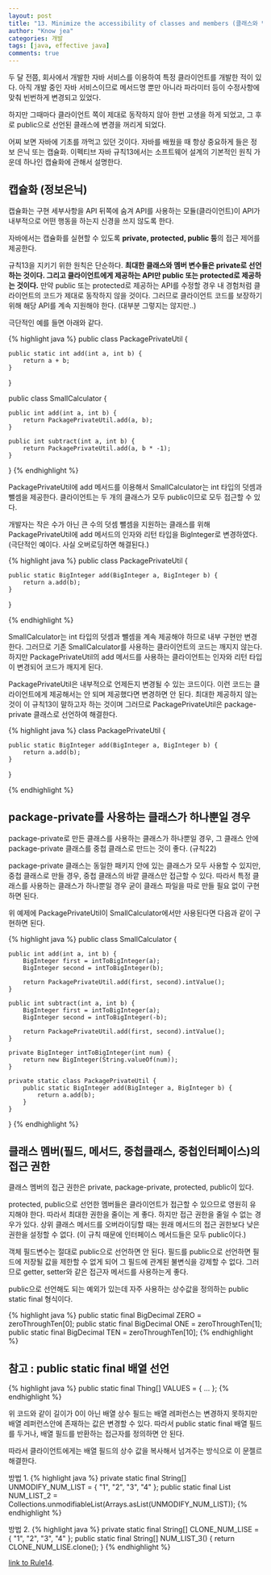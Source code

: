 ```yaml
---
layout: post
title: "13. Minimize the accessibility of classes and members (클래스와 멤버의 접근 권한은 최소화하라)"
author: "Know jea"
categories: 개발
tags: [java, effective java]
comments: true
---
```



두 달 전쯤, 회사에서 개발한 자바 서비스를 이용하여 특정 클라이언트를 개발한 적이 있다.
아직 개발 중인 자바 서비스이므로 메서드명 뿐만 아니라 파라미터 등이 수정사항에 맞춰 빈번하게 변경되고 있었다.

하지만 그때마다 클라이언트 쪽이 제대로 동작하지 않아 한번 고생을 하게 되었고, 그 후로 public으로 선언된 클래스에 변경을 꺼리게 되었다.

어찌 보면 자바에 기초를 까먹고 있던 것이다. 자바를 배웠을 때 항상 중요하게 들은 정보 은닉 또는 캡슐화. 이펙티브 자바 규칙13에서는 소프트웨어 설계의 기본적인 원칙 가운데 하나인 캡슐화에 관해서 설명한다. 


## 캡슐화 (정보은닉)

캡슐화는 구현 세부사항을 API 뒤쪽에 숨겨 API를 사용하는 모듈(클라이언트)이 API가 내부적으로 어떤 행동을 하는지 신경을 쓰지 않도록 한다.

자바에서는 캡슐화를 실현할 수 있도록 **private, protected, public 등**의 접근 제어를 제공한다.

규칙13을 지키기 위한 원칙은 단순하다. **최대한 클래스와 멤버 변수들은 private로 선언하는 것이다. 그리고 클라이언트에게 제공하는 API만 public 또는 protected로 제공하는 것이다.** 만약 public 또는 protected로 제공하는 API를 수정할 경우 내 경험처럼 클라이언트의 코드가 제대로 동작하지 않을 것이다. 그러므로 클라이언트 코드를 보장하기 위해 해당 API를 계속 지원해야 한다. (대부분 그렇지는 않지만..)

극단적인 예를 들면 아래와 같다.

{% highlight java %}
public class PackagePrivateUtil {

	public static int add(int a, int b) {
		return a + b;
	}
}

public class SmallCalculator {

	public int add(int a, int b) {
		return PackagePrivateUtil.add(a, b);
	}

	public int subtract(int a, int b) {
		return PackagePrivateUtil.add(a, b * -1);
	}

}
{% endhighlight %}

PackagePrivateUtil에 add 메서드를 이용해서 SmallCalculator는 int 타입의 덧셈과 뺄셈을 제공한다. 클라이언트는 두 개의 클래스가 모두 public이므로 모두 접근할 수 있다.

개발자는 작은 수가 아닌 큰 수의 덧셈 뺄셈을 지원하는 클래스를 위해  PackagePrivateUtil에 add 메서드의 인자와 리턴 타입을 BigInteger로 변경하였다. (극단적인 예이다. 사실 오버로딩하면 해결된다.)

{% highlight java %}
public class PackagePrivateUtil {

	public static BigInteger add(BigInteger a, BigInteger b) {
		return a.add(b);
	}
}

{% endhighlight %}

SmallCalculator는 int 타입의 덧셈과 뺄셈을 계속 제공해야 하므로 내부 구현만 변경한다. 그러므로 기존 SmallCalculator를 사용하는 클라이언트의 코드는 깨지지 않는다. 하지만 PackagePrivateUtil의 add 메서드를 사용하는 클라이언트는 인자와 리턴 타입이 변경되어 코드가 깨지게 된다.


PackagePrivateUtil은 내부적으로 언제든지 변경될 수 있는 코드이다. 이런 코드는 클라이언트에게 제공해서는 안 되며 제공했다면 변경하면 안 된다. 최대한 제공하지 않는 것이 이 규칙13이 말하고자 하는 것이며 그러므로 PackagePrivateUtil은 package-private 클래스로 선언하여 해결한다.

{% highlight java %}
class PackagePrivateUtil {

	public static BigInteger add(BigInteger a, BigInteger b) {
		return a.add(b);
	}
}

{% endhighlight %}



## package-private를 사용하는 클래스가 하나뿐일 경우

package-private로 만든 클래스를 사용하는 클래스가 하나뿐일 경우, 그 클래스 안에 package-private 클래스를 중첩 클래스로 만드는 것이 좋다. (규칙22) 

package-private 클래스는 동일한 패키지 안에 있는 클래스가 모두 사용할 수 있지만, 중첩 클래스로 만들 경우, 중첩 클래스의 바깥 클래스만 접근할 수 있다. 따라서 특정 클래스를 사용하는 클래스가 하나뿐일 경우 굳이 클래스 파일을 따로 만들 필요 없이 구현하면 된다.

위 예제에 PackagePrivateUtil이 SmallCalculator에서만 사용된다면 다음과 같이 구현하면 된다. 

{% highlight java %}
public class SmallCalculator {

	public int add(int a, int b) {
		BigInteger first = intToBigInteger(a);
		BigInteger second = intToBigInteger(b);

		return PackagePrivateUtil.add(first, second).intValue();
	}

	public int subtract(int a, int b) {
		BigInteger first = intToBigInteger(a);
		BigInteger second = intToBigInteger(-b);

		return PackagePrivateUtil.add(first, second).intValue();
	}

	private BigInteger intToBigInteger(int num) {
		return new BigInteger(String.valueOf(num));
	}

	private static class PackagePrivateUtil {
		public static BigInteger add(BigInteger a, BigInteger b) {
			return a.add(b);
		}
	}
}
{% endhighlight %} 


## 클래스 멤버(필드, 메서드, 중첩클래스, 중첩인터페이스)의 접근 권한

클래스 멤버의 접근 권한은 private, package-private, protected, public이 있다.

protected, public으로 선언한 멤버들은 클라이언트가 접근할 수 있으므로 영원히 유지해야 한다. 따라서 최대한 권한을 줄이는 게 좋다. 하지만 접근 권한을 줄일 수 없는 경우가 있다. 상위 클래스 메서드를 오버라이딩할 때는 원래 메서드의 접근 권한보다 낮은 권한을 설정할 수 없다. (이 규칙 때문에 인터페이스 메서드들은 모두 public이다.)

객체 필드변수는 절대로 public으로 선언하면 안 된다. 필드를 public으로 선언하면 필드에 저장될 값을 제한할 수 없게 되어 그 필드에 관계된 불변식을 강제할 수 없다. 그러므로 getter, setter와 같은 접근자 메서드를 사용하는게 좋다.

public으로 선언해도 되는 예외가 있는데 자주 사용하는 상수값을 정의하는 public static final 형식이다.

{% highlight java %}
	public static final BigDecimal ZERO = zeroThroughTen[0];
	public static final BigDecimal ONE = zeroThroughTen[1];
	public static final BigDecimal TEN = zeroThroughTen[10];
{% endhighlight %}


## 참고 : public static final 배열 선언

{% highlight java %}
	public static final Thing[] VALUES = { ... };
{% endhighlight %}

위 코드와 같이 길이가 0이 아닌 배열 상수 필드는 배열 레퍼런스는 변경하지 못하지만 배열 레퍼런스안에 존재하는 값은 변경할 수 있다. 따라서 public static final 배열 필드를 두거나, 배열 필드를 반환하는 접근자를 정의하면 안 된다.

따라서 클라이언트에게는 배열 필드의 상수 값을 복사해서 넘겨주는 방식으로 이 문젤르 해결한다.

방법 1.
{% highlight java %}
	private static final String[] UNMODIFY_NUM_LIST = { "1", "2", "3", "4" };
	public static final List<String> NUM_LIST_2 = Collections.unmodifiableList(Arrays.asList(UNMODIFY_NUM_LIST));
{% endhighlight %}

방법 2.
{% highlight java %}
	private static final String[] CLONE_NUM_LISE = { "1", "2", "3", "4" };
	public static final String[] NUM_LIST_3() {
		return CLONE_NUM_LISE.clone();
	}
{% endhighlight %}



[link to Rule14](https://knowjea.github.io/%EA%B0%9C%EB%B0%9C/2018/09/28/rule14.html).